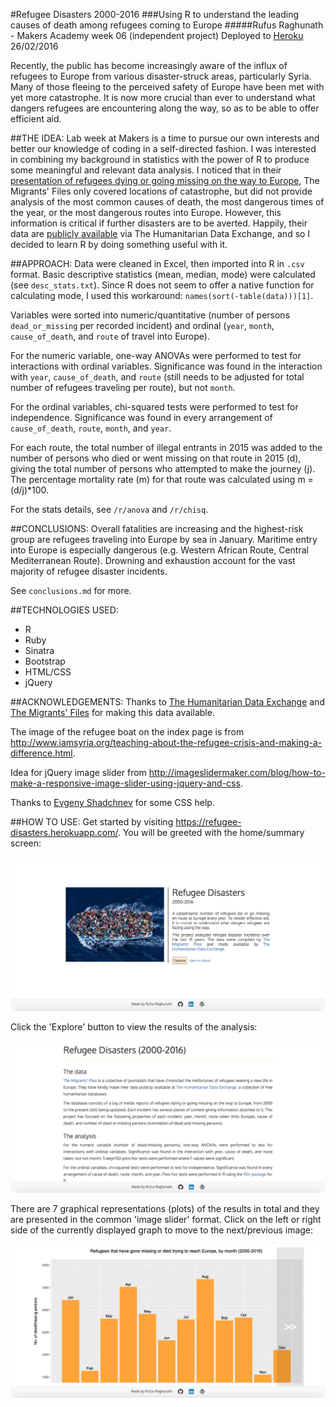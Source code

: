 #Refugee Disasters 2000-2016
###Using R to understand the leading causes of death among refugees coming to Europe
#####Rufus Raghunath - Makers Academy week 06 (independent project)
Deployed to <a href="https://refugee-disasters.herokuapp.com/">Heroku</a> 26/02/2016

Recently, the public has become increasingly aware of the influx of refugees to Europe from various disaster-struck areas, particularly Syria. Many of those fleeing to the perceived safety of Europe have been met with yet more catastrophe. It is now more crucial than ever to understand what dangers refugees are encountering along the way, so as to be able to offer efficient aid.


##THE IDEA:
Lab week at Makers is a time to pursue our own interests and better our knowledge of coding in a self-directed fashion. I was interested in combining my background in statistics with the power of R to produce some meaningful and relevant data analysis. I noticed that in their <a href="http://www.themigrantsfiles.com/"> presentation of refugees dying or going missing on the way to Europe</a>, The Migrants' Files only covered locations of catastrophe, but did not provide analysis of the most common causes of death, the most dangerous times of the year, or the most dangerous routes into Europe. However, this information is critical if further disasters are to be averted. Happily, their data are <a href="https://data.hdx.rwlabs.org/dataset/refugee-and-migrant-deaths-while-trying-to-reach-europe/resource/bea9c0fa-51b2-4961-859f-cf22b2c09999">publicly available</a> via The Humanitarian Data Exchange, and so I decided to learn R by doing something useful with it.


##APPROACH:
Data were cleaned in Excel, then imported into R in ```.csv``` format. Basic descriptive statistics (mean, median, mode) were calculated (see ```desc_stats.txt```). Since R does not seem to offer a native function for calculating mode, I used this workaround: ```names(sort(-table(data)))[1]```.

Variables were sorted into numeric/quantitative (number of persons ```dead_or_missing``` per recorded incident) and ordinal (```year```, ```month```, ```cause_of_death```, and ```route``` of travel into Europe).

For the numeric variable, one-way ANOVAs were performed to test for interactions with ordinal variables. Significance was found in the interaction with ```year```, ```cause_of_death```, and ```route``` (still needs to be adjusted for total number of refugees traveling per route), but not ```month```.

For the ordinal variables, chi-squared tests were performed to test for independence. Significance was found in every arrangement of ```cause_of_death```, ```route```, ```month```, and ```year```.

For each route, the total number of illegal entrants in 2015 was added to the number of persons who died or went missing on that route in 2015 (d), giving the total number of persons who attempted to make the journey (j). The percentage mortality rate (m) for that route was calculated using m = (d/j)*100.

For the stats details, see ```/r/anova``` and ```/r/chisq```.


##CONCLUSIONS:
Overall fatalities are increasing and the highest-risk group are refugees traveling into Europe by sea in January. Maritime entry into Europe is especially dangerous (e.g. Western African Route, Central Mediterranean Route). Drowning and exhaustion account for the vast majority of refugee disaster incidents.

See ```conclusions.md``` for more.


##TECHNOLOGIES USED:
- R
- Ruby
- Sinatra
- Bootstrap
- HTML/CSS
- jQuery


##ACKNOWLEDGEMENTS:
Thanks to <a href="https://data.hdx.rwlabs.org/">The Humanitarian Data Exchange</a> and <a href="http://www.themigrantsfiles.com/">The Migrants' Files</a> for making this data available.

The image of the refugee boat on the index page is from http://www.iamsyria.org/teaching-about-the-refugee-crisis-and-making-a-difference.html.

Idea for jQuery image slider from http://imageslidermaker.com/blog/how-to-make-a-responsive-image-slider-using-jquery-and-css.

Thanks to <a href='https://github.com/shadchnev'>Evgeny Shadchnev</a> for some CSS help.


##HOW TO USE:
Get started by visiting https://refugee-disasters.herokuapp.com/. You will be greeted with the home/summary screen:

![index](app/public/images/screenshots/index.png)

Click the 'Explore' button to view the results of the analysis:

![explore](app/public/images/screenshots/explore.png)

There are 7 graphical representations (plots) of the results in total and they are presented in the common 'image slider' format. Click on the left or right side of the currently displayed graph to move to the next/previous image:

![graphs](app/public/images/screenshots/graphs.png)

